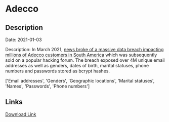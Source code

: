 # Adecco

## Description

Date: 2021-01-03

Description:
In March 2021, <a href="https://cybernews.com/security/5-million-adecco-com-users-data-leaked/" target="_blank" rel="noopener">news broke of a massive data breach impacting millions of Adecco customers in South America</a> which was subsequently sold on a popular hacking forum. The breach exposed over 4M unique email addresses as well as genders, dates of birth, marital statuses, phone numbers and passwords stored as bcrypt hashes.


['Email addresses', 'Genders', 'Geographic locations', 'Marital statuses', 'Names', 'Passwords', 'Phone numbers']

## Links

[Download Link](https://link-to.net/1229997/485.40874940127907/dynamic/?r=YWRlY2NvLmNvbQ==)